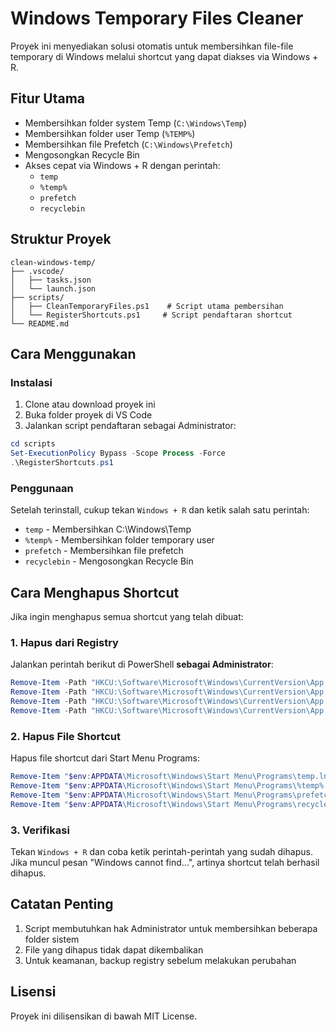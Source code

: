 # Windows Temporary Files Cleaner

Proyek ini menyediakan solusi otomatis untuk membersihkan file-file temporary di Windows melalui shortcut yang dapat diakses via Windows + R.

## Fitur Utama

- Membersihkan folder system Temp (`C:\Windows\Temp`)
- Membersihkan folder user Temp (`%TEMP%`)
- Membersihkan file Prefetch (`C:\Windows\Prefetch`)
- Mengosongkan Recycle Bin
- Akses cepat via Windows + R dengan perintah:
  - `temp`
  - `%temp%`
  - `prefetch`
  - `recyclebin`

## Struktur Proyek

```
clean-windows-temp/
├── .vscode/
│   ├── tasks.json
│   └── launch.json
├── scripts/
│   ├── CleanTemporaryFiles.ps1    # Script utama pembersihan
│   └── RegisterShortcuts.ps1     # Script pendaftaran shortcut
└── README.md
```

## Cara Menggunakan

### Instalasi

1. Clone atau download proyek ini
2. Buka folder proyek di VS Code
3. Jalankan script pendaftaran sebagai Administrator:

```powershell
cd scripts
Set-ExecutionPolicy Bypass -Scope Process -Force
.\RegisterShortcuts.ps1
```

### Penggunaan

Setelah terinstall, cukup tekan `Windows + R` dan ketik salah satu perintah:

- `temp` - Membersihkan C:\Windows\Temp
- `%temp%` - Membersihkan folder temporary user
- `prefetch` - Membersihkan file prefetch
- `recyclebin` - Mengosongkan Recycle Bin

## Cara Menghapus Shortcut

Jika ingin menghapus semua shortcut yang telah dibuat:

### 1. Hapus dari Registry

Jalankan perintah berikut di PowerShell **sebagai Administrator**:

```powershell
Remove-Item -Path "HKCU:\Software\Microsoft\Windows\CurrentVersion\App Paths\temp.exe" -ErrorAction SilentlyContinue
Remove-Item -Path "HKCU:\Software\Microsoft\Windows\CurrentVersion\App Paths\%temp%.exe" -ErrorAction SilentlyContinue
Remove-Item -Path "HKCU:\Software\Microsoft\Windows\CurrentVersion\App Paths\prefetch.exe" -ErrorAction SilentlyContinue
Remove-Item -Path "HKCU:\Software\Microsoft\Windows\CurrentVersion\App Paths\recyclebin.exe" -ErrorAction SilentlyContinue
```

### 2. Hapus File Shortcut

Hapus file shortcut dari Start Menu Programs:

```powershell
Remove-Item "$env:APPDATA\Microsoft\Windows\Start Menu\Programs\temp.lnk" -ErrorAction SilentlyContinue
Remove-Item "$env:APPDATA\Microsoft\Windows\Start Menu\Programs\%temp%.lnk" -ErrorAction SilentlyContinue
Remove-Item "$env:APPDATA\Microsoft\Windows\Start Menu\Programs\prefetch.lnk" -ErrorAction SilentlyContinue
Remove-Item "$env:APPDATA\Microsoft\Windows\Start Menu\Programs\recyclebin.lnk" -ErrorAction SilentlyContinue
```

### 3. Verifikasi

Tekan `Windows + R` dan coba ketik perintah-perintah yang sudah dihapus. Jika muncul pesan "Windows cannot find...", artinya shortcut telah berhasil dihapus.

## Catatan Penting

1. Script membutuhkan hak Administrator untuk membersihkan beberapa folder sistem
2. File yang dihapus tidak dapat dikembalikan
3. Untuk keamanan, backup registry sebelum melakukan perubahan

## Lisensi

Proyek ini dilisensikan di bawah MIT License.
